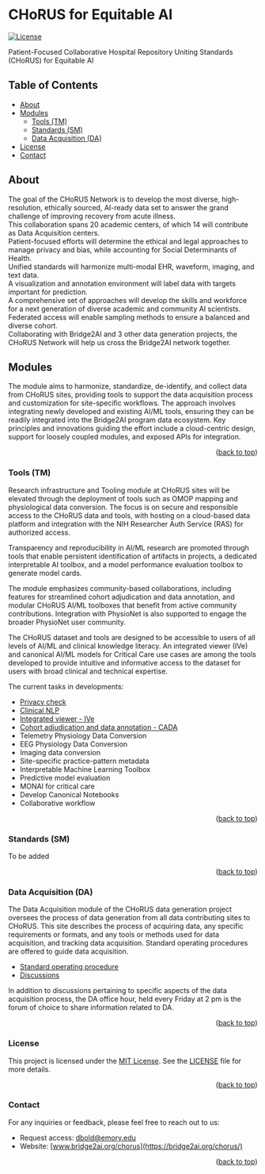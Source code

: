<a name="readme-top"></a>

# CHoRUS for Equitable AI
[![License](https://img.shields.io/badge/license-MIT-blue.svg)](https://opensource.org/licenses/MIT)

Patient-Focused Collaborative Hospital Repository Uniting Standards (CHoRUS) for Equitable AI

## Table of Contents

- [About](#about)
- [Modules](#modules)
  - [Tools (TM)](#tools-tm)
  - [Standards (SM)](#standards-sm)
  - [Data Acquisition (DA)](#data-acquisition-da)
- [License](#license)
- [Contact](#contact)


## About
The goal of the CHoRUS Network is to develop the most diverse, high-resolution, ethically sourced, AI-ready data set to answer the grand challenge of improving recovery from acute illness.
<br/>
This collaboration spans 20 academic centers, of which 14 will contribute as Data Acquisition centers.
<br/>
Patient-focused efforts will determine the ethical and legal approaches to manage privacy and bias, while accounting for Social Determinants of Health.
<br/>
Unified standards will harmonize multi-modal EHR, waveform, imaging, and text data.
<br/>
A visualization and annotation environment will label data with targets important for prediction.
<br/>
A comprehensive set of approaches will develop the skills and workforce for a next generation of diverse academic and community AI scientists.
<br/>
Federated access will enable sampling methods to ensure a balanced and diverse cohort.
<br/>
Collaborating with Bridge2AI and 3 other data generation projects, the CHoRUS Network will help us cross the Bridge2AI network together.

## Modules

The module aims to harmonize, standardize, de-identify, and collect data from CHoRUS sites, providing tools to support the data acquisition process and customization for site-specific workflows. The approach involves integrating newly developed and existing AI/ML tools, ensuring they can be readily integrated into the Bridge2AI program data ecosystem. Key principles and innovations guiding the effort include a cloud-centric design, support for loosely coupled modules, and exposed APIs for integration.
<p align="right">(<a href="#readme-top">back to top</a>)</p>

### Tools (TM)

Research infrastructure and Tooling module at CHoRUS sites will be elevated through the deployment of tools such as OMOP mapping and physiological data conversion. The focus is on secure and responsible access to the CHoRUS data and tools, with hosting on a cloud-based data platform and integration with the NIH Researcher Auth Service (RAS) for authorized access.

Transparency and reproducibility in AI/ML research are promoted through tools that enable persistent identification of artifacts in projects, a dedicated interpretable AI toolbox, and a model performance evaluation toolbox to generate model cards.

The module emphasizes community-based collaborations, including features for streamlined cohort adjudication and data annotation, and modular CHoRUS AI/ML toolboxes that benefit from active community contributions. Integration with PhysioNet is also supported to engage the broader PhysioNet user community.

The CHoRUS dataset and tools are designed to be accessible to users of all levels of AI/ML and clinical knowledge literacy. An integrated viewer (IVe) and canonical AI/ML models for Critical Care use cases are among the tools developed to provide intuitive and informative access to the dataset for users with broad clinical and technical expertise.

The current tasks in developments: 
- [Privacy check](https://github.com/chorus-ai/ChoRUS_Privacy_Scan) 
- [Clinical NLP](https://github.com/chorus-ai/OHNLP4CHoRUS)
- [Integrated viewer - IVe](https://github.com/chorus-ai/IVe)
- [Cohort adjudication and data annotation - CADA](https://github.com/chorus-ai/CADA)
- Telemetry Physiology Data Conversion
- EEG Physiology Data Conversion
- Imaging data conversion
- Site-specific practice-pattern metadata
- Interpretable Machine Learning Toolbox
- Predictive model evaluation
- MONAI for critical care
- Develop Canonical Notebooks
- Collaborative workflow

<p align="right">(<a href="#readme-top">back to top</a>)</p>

### Standards (SM)

To be added
<p align="right">(<a href="#readme-top">back to top</a>)</p>

### Data Acquisition (DA)

The Data Acquisition module of the CHoRUS data generation project oversees the process of data generation from all data contributing sites to CHoRUS. This site describes the process of acquiring data, any specific requirements or formats, and any tools or methods used for data acquisition, and tracking data acquisition. Standard operating procedures are offered to guide data acquisition.

- [Standard operating procedure](https://github.com/chorus-ai/data_acq_SOP)
- [Discussions](https://github.com/chorus-ai/data_acq_SOP/discussions)
  
In addition to discussions pertaining to specific aspects of the data acquisition process, the DA office hour, held every Friday at 2 pm is the forum of choice to share information related to DA.
<p align="right">(<a href="#readme-top">back to top</a>)</p>

### License

This project is licensed under the [MIT License](https://opensource.org/licenses/MIT). See the [LICENSE](LICENSE) file for more details.
<p align="right">(<a href="#readme-top">back to top</a>)</p>

### Contact

For any inquiries or feedback, please feel free to reach out to us:

- Request access: [dbold@emory.edu](mailto:delgersuren.bold@emory.edu) 
- Website: [www.bridge2ai.org/chorus](https://bridge2ai.org/chorus/)
<p align="right">(<a href="#readme-top">back to top</a>)</p>

